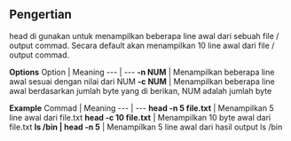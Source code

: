 ## Pengertian

head di gunakan untuk menampilkan beberapa line awal dari sebuah file / output commad. Secara default akan menampilkan 10 line awal dari file / output commad.

**Options**
Option | Meaning
--- | ---
**-n NUM** | Menampilkan beberapa line awal sesuai dengan nilai dari NUM
**-c NUM** | Menampilkan beberapa line awal berdasarkan jumlah byte yang di berikan, NUM adalah jumlah byte

**Example**
Commad | Meaning
--- | ---
**head -n 5 file.txt** | Menampilkan 5 line awal dari file.txt
**head -c 10 file.txt** | Menampilkan 10 byte awal dari file.txt
**ls /bin \| head -n 5** | Menampilkan 5 line awal dari hasil output ls /bin